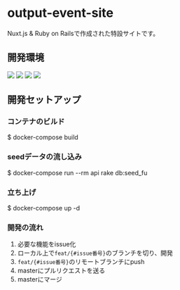 # output-event-site
Nuxt.js & Ruby on Railsで作成された特設サイトです。

## 開発環境
<p>
<img src="https://img.shields.io/badge/Rails-5.2.4-CC342D.svg?logo=ruby&style=plastic">
<img src="https://img.shields.io/badge/Nuxt.js-2.14.0-00C58E.svg?logo=nuxt.js&style=plastic">
<img src="https://img.shields.io/badge/-Docker-1488C6.svg?logo=docker&style=plastic">
<img src="https://img.shields.io/badge/-Amazon%20aws-232F3E.svg?logo=amazon-aws&style=plastic">
</p>

## 開発セットアップ
### コンテナのビルド
$ docker-compose build
### seedデータの流し込み
$ docker-compose run --rm api rake db:seed_fu
### 立ち上げ
$ docker-compose up -d

### 開発の流れ
1. 必要な機能をissue化
2. ローカル上で`feat/{#issue番号}`のブランチを切り、開発
3. `feat/{#issue番号}`のリモートブランチにpush
4. masterにプルリクエストを送る
5. masterにマージ
